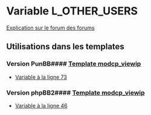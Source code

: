 # Variable L_OTHER_USERS
[Explication sur le forum des forums](http://forum.forumactif.com/t294113-listing-des-variables#L_OTHER_USERS)
## Utilisations dans les templates
### Version PunBB#### [Template modcp_viewip](punbb/modcp_viewip.md)
* [Variable à la ligne 73](../punbb/modcp_viewip.tpl#L73)
### Version phpBB2#### [Template modcp_viewip](subsilver/modcp_viewip.md)
* [Variable à la ligne 46](../subsilver/modcp_viewip.tpl#L46)